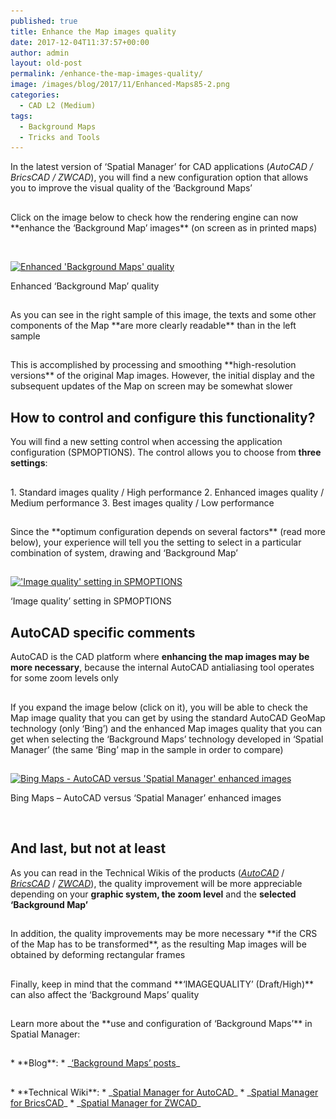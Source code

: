 ```yaml
---
published: true
title: Enhance the Map images quality
date: 2017-12-04T11:37:57+00:00
author: admin
layout: old-post
permalink: /enhance-the-map-images-quality/
image: /images/blog/2017/11/Enhanced-Maps85-2.png
categories:
  - CAD L2 (Medium)
tags:
  - Background Maps
  - Tricks and Tools
---
```

In the latest version of &#8216;Spatial Manager&#8217; for CAD applications (_AutoCAD / BricsCAD / ZWCAD_), you will find a new configuration option that allows you to improve the visual quality of the &#8216;Background Maps&#8217;<!--more-->

<h2></h2>
Click on the image below to check how the rendering engine can now **enhance the &#8216;Background Map&#8217; images** (on screen as in printed maps)

&nbsp;

<div>
  <a href="/images/blog/2017/11/Image_quality_1_to_4.png" target="_blank" rel="nofollow"><img src="/images/blog/2017/11/Image_quality_1_to_4.png" alt="Enhanced 'Background Maps' quality" width="800" height="380" srcset="/images/blog/2017/11/Image_quality_1_to_4.png 800w, /images/blog/2017/11/Image_quality_1_to_4-300x143.png 300w, /images/blog/2017/11/Image_quality_1_to_4-768x365.png 768w, /images/blog/2017/11/Image_quality_1_to_4-624x296.png 624w" sizes="(max-width: 800px) 100vw, 800px" /></a>
  
  <p>
    Enhanced &#8216;Background Map&#8217; quality
  </p>
</div>

<h2></h2>
As you can see in the right sample of this image, the texts and some other components of the Map **are more clearly readable** than in the left sample

<h2></h2>
This is accomplished by processing and smoothing **high-resolution versions** of the original Map images. However, the initial display and the subsequent updates of the Map on screen may be somewhat slower

## How to control and configure this functionality?

You will find a new setting control when accessing the application configuration (SPMOPTIONS). The control allows you to choose from **three settings**:

<h2></h2>
  1. Standard images quality / High performance
  2. Enhanced images quality / Medium performance
  3. Best images quality / Low performance

<h2></h2>
Since the **optimum configuration depends on several factors** (read more below), your experience will tell you the setting to select in a particular combination of system, drawing and &#8216;Background Map&#8217;

<h2></h2>
<div>
  <a href="/images/blog/2017/11/New-SPMOPTIONS.png" target="_blank" rel="nofollow"><img src="/images/blog/2017/11/New-SPMOPTIONS.png" alt="'Image quality' setting in SPMOPTIONS" width="646" height="557" srcset="/images/blog/2017/11/New-SPMOPTIONS.png 646w, /images/blog/2017/11/New-SPMOPTIONS-300x259.png 300w, /images/blog/2017/11/New-SPMOPTIONS-624x538.png 624w" sizes="(max-width: 646px) 100vw, 646px" /></a>
  
  <p>
    &#8216;Image quality&#8217; setting in SPMOPTIONS
  </p>
</div>

## AutoCAD specific comments

AutoCAD is the CAD platform where **enhancing the map images may be more necessary**, because the internal AutoCAD antialiasing tool operates for some zoom levels only

<h2></h2>
If you expand the image below (click on it), you will be able to check the Map image quality that you can get by using the standard AutoCAD GeoMap technology (only &#8216;Bing&#8217;) and the enhanced Map images quality that you can get when selecting the &#8216;Background Maps&#8217; technology developed in &#8216;Spatial Manager&#8217; (the same &#8216;Bing&#8217; map in the sample in order to compare)

<h2></h2>
<div>
  <a href="/images/blog/2017/11/Bing-Maps-AutoCAD-vs-SPM.png" target="_blank" rel="nofollow"><img src="/images/blog/2017/11/Bing-Maps-AutoCAD-vs-SPM-877x1024.png" alt="Bing Maps - AutoCAD versus 'Spatial Manager' enhanced images" width="625" height="730" srcset="/images/blog/2017/11/Bing-Maps-AutoCAD-vs-SPM-877x1024.png 877w, /images/blog/2017/11/Bing-Maps-AutoCAD-vs-SPM-257x300.png 257w, /images/blog/2017/11/Bing-Maps-AutoCAD-vs-SPM-768x897.png 768w, /images/blog/2017/11/Bing-Maps-AutoCAD-vs-SPM-624x729.png 624w, /images/blog/2017/11/Bing-Maps-AutoCAD-vs-SPM.png 1280w" sizes="(max-width: 625px) 100vw, 625px" /></a>
  
  <p>
    Bing Maps &#8211; AutoCAD versus &#8216;Spatial Manager&#8217; enhanced images
  </p>
</div>

&nbsp;

## And last, but not at least

As you can read in the Technical Wikis of the products (<a href="http://wiki.spatialmanager.com/index.php/Spatial_Manager%E2%84%A2_for_AutoCAD_-_FAQs:_Background_Maps_(%22Standard%22_and_%22Professional%22_editions_only)#Can_I_enhance_the_quality_of_the_.27Background_Maps.27.3F" target="_blank" rel="nofollow"><span><em>AutoCAD</em></span></a> / <a href="http://wiki.spatialmanager.com/index.php/Spatial_Manager%E2%84%A2_for_BricsCAD_-_FAQs:_Background_Maps_(%22Standard%22_and_%22Professional%22_editions_only)#Can_I_enhance_the_quality_of_the_.27Background_Maps.27.3F" target="_blank" rel="nofollow"><span><em>BricsCAD</em></span></a> / <a href="http://wiki.spatialmanager.com/index.php/Spatial_Manager%E2%84%A2_for_ZWCAD_-_FAQs:_Background_Maps_(%22Standard%22_and_%22Professional%22_editions_only)#Can_I_enhance_the_quality_of_the_.27Background_Maps.27.3F" target="_blank" rel="nofollow"><span><em>ZWCAD</em></span></a>), the quality improvement will be more appreciable depending on your **graphic system, the zoom level** and the **selected &#8216;Background Map&#8217;**

<h2></h2>
In addition, the quality improvements may be more necessary **if the CRS of the Map has to be transformed**, as the resulting Map images will be obtained by deforming rectangular frames

<h2></h2>
Finally, keep in mind that the command **&#8216;IMAGEQUALITY&#8217; (Draft/High)** can also affect the &#8216;Background Maps&#8217; quality

<h2></h2>
<span>Learn more</span> about the **use and configuration of &#8216;Background Maps&#8217;** in Spatial Manager:

<h2></h2>
  * **Blog**: 
      * _<span><span><a href="/tag/background-maps/" target="_blank" rel="nofollow">&#8216;Background Maps&#8217; posts</a></span></span>_

<h2></h2>
  * **Technical Wiki**: 
      * _<span><a href="http://wiki.spatialmanager.com/index.php/Spatial_Manager™_for_AutoCAD_-_FAQs:_Background_Maps_(%22Standard%22_and_%22Professional%22_editions_only)" target="_blank" rel="nofollow">Spatial Manager for AutoCAD</a></span>_
      * _<span><a href="http://wiki.spatialmanager.com/index.php/Spatial_Manager™_for_BricsCAD_-_FAQs:_Background_Maps_(%22Standard%22_and_%22Professional%22_editions_only)" target="_blank" rel="nofollow">Spatial Manager for BricsCAD</a></span>_
      * _<span><a href="http://wiki.spatialmanager.com/index.php/Spatial_Manager™_for_ZWCAD_-_FAQs:_Background_Maps_(%22Standard%22_and_%22Professional%22_editions_only)" target="_blank" rel="nofollow">Spatial Manager for ZWCAD</a></span>_